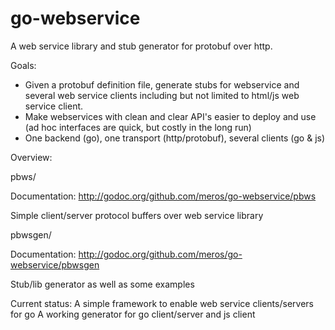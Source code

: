 go-webservice
=============

A web service library and stub generator for protobuf over http.

Goals:
* Given a protobuf definition file, generate stubs for webservice and several web service clients including but not limited to html/js web service client.
* Make webservices with clean and clear API's easier to deploy and use (ad hoc interfaces are quick, but costly in the long run)
* One backend (go), one transport (http/protobuf), several clients (go & js)

Overview:

pbws/

Documentation: http://godoc.org/github.com/meros/go-webservice/pbws

Simple client/server protocol buffers over web service library

pbwsgen/

Documentation: http://godoc.org/github.com/meros/go-webservice/pbwsgen

Stub/lib generator as well as some examples

Current status:
A simple framework to enable web service clients/servers for go
A working generator for go client/server and js client
